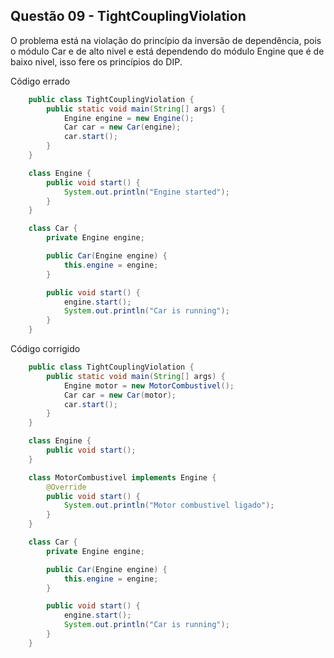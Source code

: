 ## Questão 09 - TightCouplingViolation

O problema está na violação do princípio da inversão de dependência, pois o módulo Car e de alto nivel e está dependendo do módulo Engine que é de baixo nivel, isso fere os princípios do DIP.

Código errado

```java
    public class TightCouplingViolation {
        public static void main(String[] args) {
            Engine engine = new Engine();
            Car car = new Car(engine);
            car.start();
        }
    }

    class Engine {
        public void start() {
            System.out.println("Engine started");
        }
    }

    class Car {
        private Engine engine;

        public Car(Engine engine) {
            this.engine = engine;
        }

        public void start() {
            engine.start();
            System.out.println("Car is running");
        }
    }
```

Código corrigido

```java
    public class TightCouplingViolation {
        public static void main(String[] args) {
            Engine motor = new MotorCombustivel();
            Car car = new Car(motor);
            car.start();
        }
    }

    class Engine {
        public void start();
    }

    class MotorCombustivel implements Engine {
        @Override
        public void start() {
            System.out.println("Motor combustivel ligado");
        }
    }

    class Car {
        private Engine engine;

        public Car(Engine engine) {
            this.engine = engine;
        }

        public void start() {
            engine.start();
            System.out.println("Car is running");
        }
    }
```
